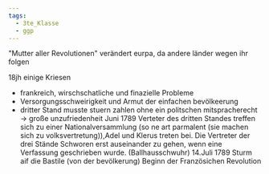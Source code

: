 ```yaml
---
tags:
  - 3te_Klasse
  - ggp
---
```

"Mutter aller Revolutionen"
verändert eurpa, da andere länder wegen ihr folgen

18jh einige Kriesen
- frankreich, wirschschatliche und finazielle Probleme
- Versorgungsschweirigkeit und Armut der einfachen bevölkeerung
- dritter Stand musste stuern zahlen ohne ein politschen mitspracherecht → große unzufriedenheit
Juni 1789
Verteter des dritten Standes treffen sich zu einer Nationalversammlung (so ne art parmalent (sie machen sich zu volksvertretung)),Adel und Klerus treten bei.
Die Vertreter der drei Stände Schworen erst auseinander zu gehen, wenn eine Verfassung geschrieben wurde. (Ballhausschwuhr)
14.Juli 1789 
Sturm aif die Bastile (von der bevölkerung)
Beginn der Französichen Revolution

